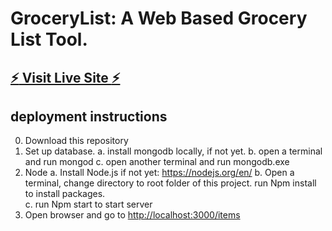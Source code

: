 # GroceryList: A Web Based Grocery List Tool.

## [:zap: Visit Live Site :zap:](https://still-beach-44000.herokuapp.com/items)

## deployment instructions
0.	Download this repository
1.	Set up database. 
a.	install mongodb locally, if not yet.
b.	open a terminal and run mongod
c.	open another terminal and run mongodb.exe
2.	Node 
a.	Install Node.js if not yet: https://nodejs.org/en/
b.	Open a terminal, change directory to root folder of this project. run Npm install to install packages.  
c.	run Npm start to start server
3.	Open browser and go to [http://localhost:3000/items](http://localhost:3000/items)  
